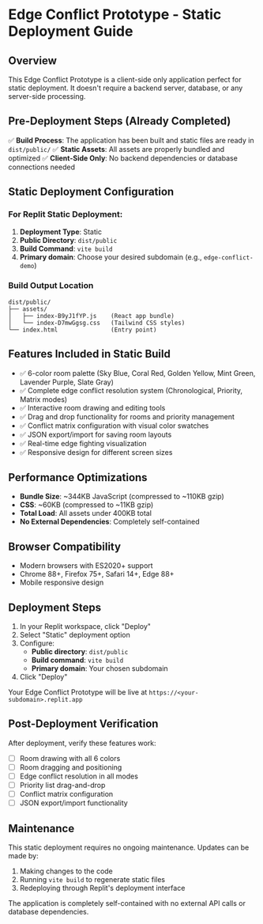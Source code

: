 # Edge Conflict Prototype - Static Deployment Guide

## Overview

This Edge Conflict Prototype is a client-side only application perfect for static deployment. It doesn't require a backend server, database, or any server-side processing.

## Pre-Deployment Steps (Already Completed)

✅ **Build Process**: The application has been built and static files are ready in `dist/public/`
✅ **Static Assets**: All assets are properly bundled and optimized
✅ **Client-Side Only**: No backend dependencies or database connections needed

## Static Deployment Configuration

### For Replit Static Deployment:

1. **Deployment Type**: Static
2. **Public Directory**: `dist/public`
3. **Build Command**: `vite build`
4. **Primary domain**: Choose your desired subdomain (e.g., `edge-conflict-demo`)

### Build Output Location

```
dist/public/
├── assets/
│   ├── index-B9yJ1fYP.js    (React app bundle)
│   └── index-D7mwGgsg.css   (Tailwind CSS styles)
└── index.html               (Entry point)
```

## Features Included in Static Build

- ✅ 6-color room palette (Sky Blue, Coral Red, Golden Yellow, Mint Green, Lavender Purple, Slate Gray)
- ✅ Complete edge conflict resolution system (Chronological, Priority, Matrix modes)
- ✅ Interactive room drawing and editing tools
- ✅ Drag and drop functionality for rooms and priority management
- ✅ Conflict matrix configuration with visual color swatches
- ✅ JSON export/import for saving room layouts
- ✅ Real-time edge fighting visualization
- ✅ Responsive design for different screen sizes

## Performance Optimizations

- **Bundle Size**: ~344KB JavaScript (compressed to ~110KB gzip)
- **CSS**: ~60KB (compressed to ~11KB gzip)
- **Total Load**: All assets under 400KB total
- **No External Dependencies**: Completely self-contained

## Browser Compatibility

- Modern browsers with ES2020+ support
- Chrome 88+, Firefox 75+, Safari 14+, Edge 88+
- Mobile responsive design

## Deployment Steps

1. In your Replit workspace, click "Deploy"
2. Select "Static" deployment option
3. Configure:
   - **Public directory**: `dist/public`
   - **Build command**: `vite build`
   - **Primary domain**: Your chosen subdomain
4. Click "Deploy"

Your Edge Conflict Prototype will be live at `https://<your-subdomain>.replit.app`

## Post-Deployment Verification

After deployment, verify these features work:
- [ ] Room drawing with all 6 colors
- [ ] Room dragging and positioning
- [ ] Edge conflict resolution in all modes
- [ ] Priority list drag-and-drop
- [ ] Conflict matrix configuration
- [ ] JSON export/import functionality

## Maintenance

This static deployment requires no ongoing maintenance. Updates can be made by:
1. Making changes to the code
2. Running `vite build` to regenerate static files
3. Redeploying through Replit's deployment interface

The application is completely self-contained with no external API calls or database dependencies.